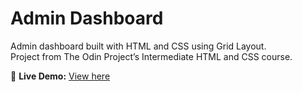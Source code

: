# Admin Dashboard
Admin dashboard built with HTML and CSS using Grid Layout.  
Project from The Odin Project’s Intermediate HTML and CSS course.

🔗 **Live Demo:** [View here](https://mariomontecatine.github.io/admin-dashboard/)
